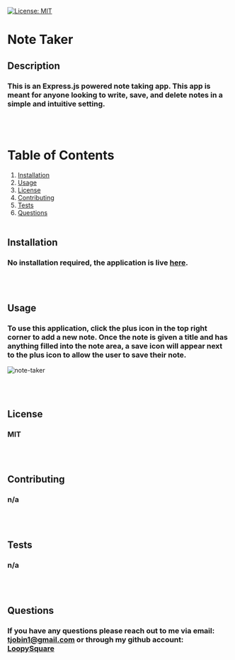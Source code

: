 [![License: MIT](https://img.shields.io/badge/License-MIT-yellow.svg)](https://opensource.org/licenses/MIT)
# Note Taker
## Description
### This is an Express.js powered note taking app. This app is meant for anyone looking to write, save, and delete notes in a simple and intuitive setting.
<br><br>
# Table of Contents
1. [Installation](#installation)
2. [Usage](#usage)
3. [License](#license)
4. [Contributing](#contributing)
5. [Tests](#tests)
6. [Questions](#questions)
<br><br>
## Installation
### No installation required, the application is live [here](https://fierce-plains-52410.herokuapp.com/).
<br><br>
## Usage
### To use this application, click the plus icon in the top right corner to add a new note. Once the note is given a title and has anything filled into the note area, a save icon will appear next to the plus icon to allow the user to save their note.

![note-taker](https://user-images.githubusercontent.com/85306141/132968002-12025543-2f20-41a4-8bcd-df58314ed8ff.PNG)

<br><br>
## License
### MIT
<br><br>
## Contributing
### n/a
<br><br>
## Tests
### n/a
<br><br>
## Questions
### If you have any questions please reach out to me via email: tjobin1@gmail.com or through my github account: [LoopySquare](https://github.com/LoopySquare)
